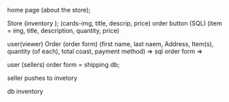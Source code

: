home page
    (about the store);

Store
    (inventory );
        (cards-img, title, descrip, price) order button
        (SQL)
        (item = img, title, description, quantity, price)

user(viewer)
Order 
    (order form)
        (first name, last naem, Address, Item(s), quantity (of each), total coast, payment method) => sql order form =>

user (sellers)
    order form = shipping db;


seller pushes to invetory


db
inventory 




